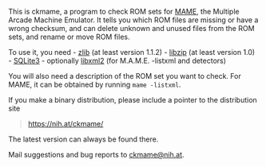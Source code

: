 This is ckmame, a program to check ROM sets for
[MAME](http://mamedev.org), the Multiple Arcade Machine Emulator. It
tells you which ROM files are missing or have a wrong checksum, and
can delete unknown and unused files from the ROM sets, and rename or
move ROM files.

  To use it, you need
	- [zlib](http://www.zlib.net/) (at least version 1.1.2)
	- [libzip](https://libzip.org/) (at least version 1.0)
	- [SQLite3](https://www.sqlite.org/)
	- optionally [libxml2](http://xmlsoft.org/) (for M.A.M.E. -listxml and detectors)

You will also need a description of the ROM set you want to check. For
MAME, it can be obtained by running `mame -listxml`.

If you make a binary distribution, please include a pointer to the
distribution site
>	https://nih.at/ckmame/

The latest version can always be found there.

Mail suggestions and bug reports to <ckmame@nih.at>.

